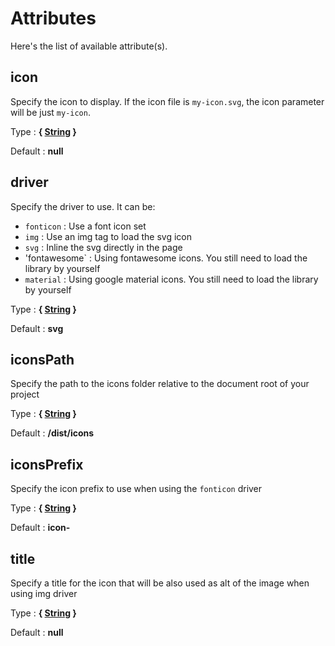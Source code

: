 # Attributes

Here's the list of available attribute(s).

## icon

Specify the icon to display. If the icon file is `my-icon.svg`,
the icon parameter will be just `my-icon`.

Type : **{ [String](https://developer.mozilla.org/fr/docs/Web/JavaScript/Reference/Objets_globaux/String) }**

Default : **null**

## driver

Specify the driver to use. It can be:

- `fonticon` : Use a font icon set
- `img` : Use an img tag to load the svg icon
- `svg` : Inline the svg directly in the page
- 'fontawesome` : Using fontawesome icons. You still need to load the library by yourself
- `material` : Using google material icons. You still need to load the library by yourself

Type : **{ [String](https://developer.mozilla.org/fr/docs/Web/JavaScript/Reference/Objets_globaux/String) }**

Default : **svg**

## iconsPath

Specify the path to the icons folder relative to the document root of your project

Type : **{ [String](https://developer.mozilla.org/fr/docs/Web/JavaScript/Reference/Objets_globaux/String) }**

Default : **/dist/icons**

## iconsPrefix

Specify the icon prefix to use when using the `fonticon` driver

Type : **{ [String](https://developer.mozilla.org/fr/docs/Web/JavaScript/Reference/Objets_globaux/String) }**

Default : **icon-**

## title

Specify a title for the icon that will be also used as alt of the image when using img driver

Type : **{ [String](https://developer.mozilla.org/fr/docs/Web/JavaScript/Reference/Objets_globaux/String) }**

Default : **null**
